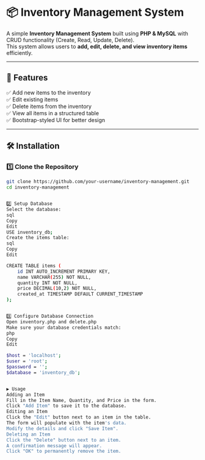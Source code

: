 # 📦 Inventory Management System

A simple **Inventory Management System** built using **PHP & MySQL** with CRUD functionality (Create, Read, Update, Delete).  
This system allows users to **add, edit, delete, and view inventory items** efficiently.

---

## 🚀 Features

✅ Add new items to the inventory  
✅ Edit existing items  
✅ Delete items from the inventory  
✅ View all items in a structured table  
✅ Bootstrap-styled UI for better design  

---

## 🛠️ Installation

### 1️⃣ Clone the Repository

```sh
git clone https://github.com/your-username/inventory-management.git
cd inventory-management


2️⃣ Setup Database
Select the database:
sql
Copy
Edit
USE inventory_db;
Create the items table:
sql
Copy
Edit

CREATE TABLE items (
    id INT AUTO_INCREMENT PRIMARY KEY,
    name VARCHAR(255) NOT NULL,
    quantity INT NOT NULL,
    price DECIMAL(10,2) NOT NULL,
    created_at TIMESTAMP DEFAULT CURRENT_TIMESTAMP
);


3️⃣ Configure Database Connection
Open inventory.php and delete.php
Make sure your database credentials match:
php
Copy
Edit

$host = 'localhost';
$user = 'root';
$password = '';
$database = 'inventory_db';


▶️ Usage
Adding an Item
Fill in the Item Name, Quantity, and Price in the form.
Click "Add Item" to save it to the database.
Editing an Item
Click the "Edit" button next to an item in the table.
The form will populate with the item's data.
Modify the details and click "Save Item".
Deleting an Item
Click the "Delete" button next to an item.
A confirmation message will appear.
Click "OK" to permanently remove the item.
